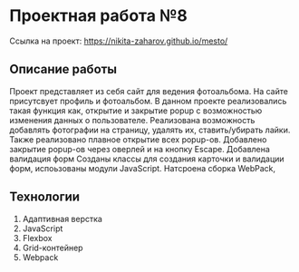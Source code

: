# Проектная работа №8
Ссылка на проект: https://nikita-zaharov.github.io/mesto/

## Описание работы
Проект представляет из себя сайт для ведения фотоальбома.
На сайте присутсвует профиль и фотоальбом.
В данном проекте реализовались такая функция как, открытие и закрытие popup с возможностью изменения данных о пользователе.
Реализована возможность добавлять фотографии на страницу, удалять их, ставить/убирать лайки.
Также реализовано плавное открытие всех popup-ов.
Добавлено закрытие popup-ов через оверлей и на кнопку Escape.
Добавлена валидация форм
Созданы классы для создания карточки и валидации форм, испоьзованы модули JavaScript.
Натсроена сборка WebPack,

## Технологии
1. Адаптивная верстка
2. JavaScript
3. Flexbox
4. Grid-контейнер
5. Webpack